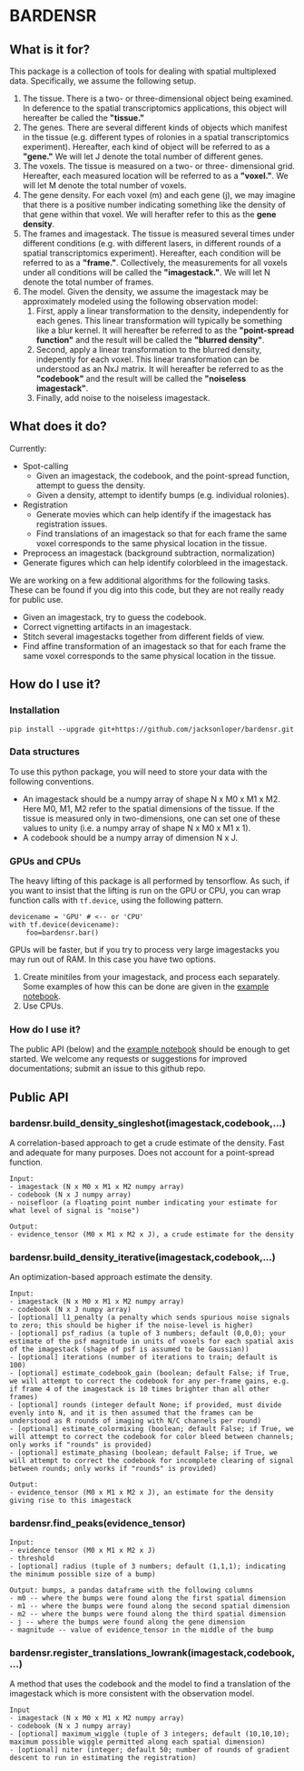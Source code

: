 # BARDENSR

## What is it for?

This package is a collection of tools for dealing with spatial multiplexed data.  Specifically, we assume the following setup.

1. The tissue.  There is a two- or three-dimensional object being examined.  In deference to the spatial transcriptomics applications, this object will hereafter be called the **"tissue."**
2. The genes.  There are several different kinds of objects which manifest in the tissue (e.g. different types of rolonies in a spatial transcriptomics experiment).  Hereafter, each kind of object will be referred to as a **"gene."**  We will let J denote the total number of different genes.
3. The voxels.  The tissue is measured on a two- or three- dimensional grid.  Hereafter, each measured location will be referred to as a **"voxel."**. We will let M denote the total number of voxels.
4. The gene density.  For each voxel (m) and each gene (j), we may imagine that there is a positive number indicating something like the density of that gene within that voxel.   We will herafter refer to this as the **gene density**.
5. The frames and imagestack.  The tissue is measured several times under different conditions (e.g. with different lasers, in different rounds of a spatial transcriptomics experiment).  Hereafter, each condition will be referred to as a **"frame."**. Collectively, the measurements for all voxels under all conditions will be called the **"imagestack."**. We will let N denote the total number of frames.
6. The model.  Given the density, we assume the imagestack may be approximately modeled using the following observation model:
    1. First, apply a linear transformation to the density, independently for each genes.  This linear transformation will typically be something like a blur kernel. It will hereafter be referred to as the **"point-spread function"** and the result will be called the **"blurred density"**.
    2.  Second, apply a linear transformation to the blurred density, indepently for each voxel.  This linear transformation can be understood as an NxJ matrix.  It will hereafter be referred to as the **"codebook"** and the result will be called the **"noiseless imagestack"**.
    3.  Finally, add noise to the noiseless imagestack.

## What does it do?

Currently:

- Spot-calling
    - Given an imagestack, the codebook, and the point-spread function, attempt to guess the density.
    - Given a density, attempt to identify bumps (e.g. individual rolonies).
- Registration
    - Generate movies which can help identify if the imagestack has registration issues.
    - Find translations of an imagestack so that for each frame the same voxel corresponds to the same physical location in the tissue.
- Preprocess an imagestack (background subtraction, normalization)
- Generate figures which can help identify colorbleed in the imagestack.

We are working on a few additional algorithms for the following tasks.  These can be found if you dig into this code, but they are not really ready for public use.

- Given an imagestack, try to guess the codebook.
- Correct vignetting artifacts in an imagestack.
- Stitch several imagestacks together from different fields of view.
- Find affine transformation of an imagestack so that for each frame the same voxel corresponds to the same physical location in the tissue.

## How do I use it?

### Installation

```
pip install --upgrade git+https://github.com/jacksonloper/bardensr.git
```

### Data structures

To use this python package, you will need to store your data with the following conventions.
- An imagestack should be a numpy array of shape N x M0 x M1 x M2.  Here M0, M1, M2 refer to the spatial dimensions of the tissue.  If the tissue is measured only in two-dimensions, one can set one of these values to unity (i.e. a numpy array of shape N x M0 x M1 x 1).
- A codebook should be a numpy array of dimension N x J.

### GPUs and CPUs

The heavy lifting of this package is all performed by tensorflow.  As such, if you want to insist that the lifting is run on the GPU or CPU, you can wrap function calls with `tf.device`, using the following pattern.

```
devicename = 'GPU' # <-- or 'CPU'
with tf.device(devicename):
    foo=bardensr.bar()
```

GPUs will be faster, but if you try to process very large imagestacks you may run out of RAM.  In this case you have two options.

1. Create minitiles from your imagestack, and process each separately.  Some examples of how this can be done are given in the [example notebook](examples/basics.ipynb).
2. Use CPUs.

### How do I use it?

The public API (below) and the [example notebook](examples/basics.ipynb) should be enough to get started.   We welcome any requests or suggestions for improved documentations; submit an issue to this github repo.

## Public API

### bardensr.build_density_singleshot(imagestack,codebook,...)

A correlation-based approach to get a crude estimate of the density.  Fast and adequate for many purposes.  Does not account for a point-spread function.

```
Input:
- imagestack (N x M0 x M1 x M2 numpy array)
- codebook (N x J numpy array)
- noisefloor (a floating point number indicating your estimate for what level of signal is "noise")

Output:
- evidence_tensor (M0 x M1 x M2 x J), a crude estimate for the density
```

### bardensr.build_density_iterative(imagestack,codebook,...)

An optimization-based approach estimate the density.

```
Input:
- imagestack (N x M0 x M1 x M2 numpy array)
- codebook (N x J numpy array)
- [optional] l1_penalty (a penalty which sends spurious noise signals to zero; this should be higher if the noise-level is higher)
- [optional] psf_radius (a tuple of 3 numbers; default (0,0,0); your estimate of the psf magnitude in units of voxels for each spatial axis of the imagestack (shape of psf is assumed to be Gaussian))
- [optional] iterations (number of iterations to train; default is 100)
- [optional] estimate_codebook_gain (boolean; default False; if True, we will attempt to correct the codebook for any per-frame gains, e.g. if frame 4 of the imagestack is 10 times brighter than all other frames)
- [optional] rounds (integer default None; if provided, must divide evenly into N, and it is then assumed that the frames can be understood as R rounds of imaging with N/C channels per round)
- [optional] estimate_colormixing (boolean; default False; if True, we will attempt to correct the codebook for color bleed between channels; only works if "rounds" is provided)
- [optional] estimate_phasing (boolean; default False; if True, we will attempt to correct the codebook for incomplete clearing of signal between rounds; only works if "rounds" is provided)

Output:
- evidence_tensor (M0 x M1 x M2 x J), an estimate for the density giving rise to this imagestack
```

### bardensr.find_peaks(evidence_tensor)

```
Input:
- evidence tensor (M0 x M1 x M2 x J)
- threshold
- [optional] radius (tuple of 3 numbers; default (1,1,1); indicating the minimum possible size of a bump)

Output: bumps, a pandas dataframe with the following columns
- m0 -- where the bumps were found along the first spatial dimension
- m1 -- where the bumps were found along the second spatial dimension
- m2 -- where the bumps were found along the third spatial dimension
- j -- where the bumps were found along the gene dimension
- magnitude -- value of evidence_tensor in the middle of the bump
```

### bardensr.register_translations_lowrank(imagestack,codebook,...)

A method that uses the codebook and the model to find a translation of the imagestack which is more consistent with the observation model.

```
Input
- imagestack (N x M0 x M1 x M2 numpy array)
- codebook (N x J numpy array)
- [optional] maximum_wiggle (tuple of 3 integers; default (10,10,10); maximum possible wiggle permitted along each spatial dimension)
- [optional] niter (integer; default 50; number of rounds of gradient descent to run in estimating the registration)
```